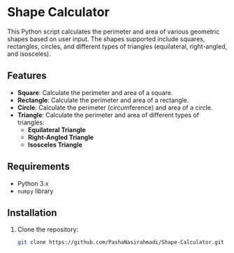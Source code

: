 # Shape Calculator

This Python script calculates the perimeter and area of various geometric shapes based on user input. The shapes supported include squares, rectangles, circles, and different types of triangles (equilateral, right-angled, and isosceles).

## Features

- **Square**: Calculate the perimeter and area of a square.
- **Rectangle**: Calculate the perimeter and area of a rectangle.
- **Circle**: Calculate the perimeter (circumference) and area of a circle.
- **Triangle**: Calculate the perimeter and area of different types of triangles:
  - **Equilateral Triangle**
  - **Right-Angled Triangle**
  - **Isosceles Triangle**

## Requirements

- Python 3.x
- `numpy` library

## Installation

1. Clone the repository:
   ```bash
   git clone https://github.com/PashaNasirahmadi/Shape-Calculator.git
